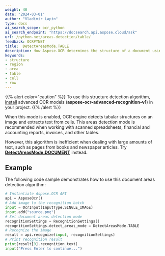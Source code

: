 ```yaml
---
weight: 40
date: "2024-03-01"
author: "Vladimir Lapin"
type: docs
ai_search_scope: ocr_python
ai_search_endpoint: "https://docsearch.api.aspose.cloud/ask"
url: /python-net/areas-detection/table/
feedback: OCRPYNET
title:  DetectAreasMode.TABLE
description: How Aspose.OCR determines the structure of a document using the DetectAreasMode.TABLE algorithm.
keywords:
- structure
- region
- area
- table
- cell
- row
---
```


{{% alert color="caution" %}} 
To use this structure detection algorithm, [install](/ocr/python-net/modules/) advanced OCR models (**aspose-ocr-advanced-recognition-v1**) in your project.
{{% /alert %}}

When this mode is enabled, OCR engine detects tabular structures on an image and extracts text from cells. This areas detection mode is recommended when working with scanned spreadsheets, financial and accounting reports, invoices, and other tables.

However, this algorithm is inefficient when dealing with large amounts of text, such as pages from books and newspaper articles. Try [**DetectAreasMode.DOCUMENT**](/ocr/python-net/areas-detection/document/) instead.

## Example

The following code sample demonstrates how to use this document areas detection algorithm:

```python
# Instantiate Aspose.OCR API
api = AsposeOcr()
# Add image to the recognition batch
input = OcrInput(InputType.SINGLE_IMAGE)
input.add("source.png")
# Set document areas detection mode
recognitionSettings = RecognitionSettings()
recognitionSettings.detect_areas_mode = DetectAreasMode.TABLE
# Recognize the image
result = api.recognize(input, recognitionSettings)
# Print recognition result
print(result[0].recognition_text)
input("Press Enter to continue...")
```
